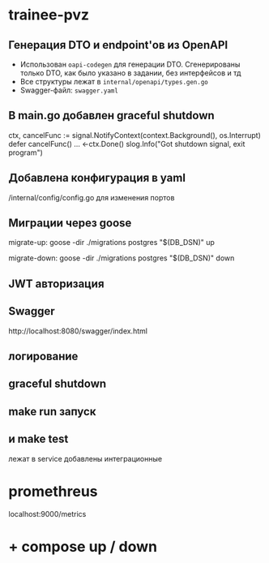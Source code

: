 # trainee-pvz

## Генерация DTO и endpoint'ов из OpenAPI
- Использован `oapi-codegen` для генерации DTO. Сгенерированы только DTO, как было указано в задании, без интерфейсов и тд
- Все структуры лежат в `internal/openapi/types.gen.go`
- Swagger-файл: `swagger.yaml`

## В main.go добавлен graceful shutdown
ctx, cancelFunc := signal.NotifyContext(context.Background(), os.Interrupt)
defer cancelFunc()
...
<-ctx.Done()
slog.Info("Got shutdown signal, exit program")

## Добавлена конфигурация в yaml
/internal/config/config.go для изменения портов

## Миграции через goose
migrate-up:
	goose -dir ./migrations postgres "$(DB_DSN)" up

migrate-down:
	goose -dir ./migrations postgres "$(DB_DSN)" down

## JWT авторизация

## Swagger
http://localhost:8080/swagger/index.html

## логирование

## graceful shutdown

## make run запуск 

## и make test
лежат в service
добавлены интеграционные

# promethreus
 localhost:9000/metrics

 # + compose up / down